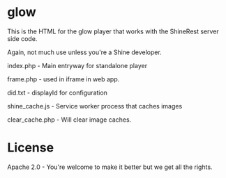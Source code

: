 # glow

This is the HTML for the glow player that works with the ShineRest server side code.

Again, not much use unless you're a Shine developer.

index.php - Main entryway for standalone player

frame.php - used in iframe in web app.

did.txt - displayId for configuration

shine_cache.js - Service worker process that caches images

clear_cache.php - Will clear image caches.


# License

Apache 2.0 - You're welcome to make it better but we get all the rights.
 
